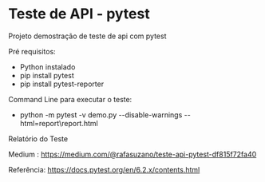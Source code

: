 # Teste de API - pytest
Projeto demostração de teste de api com pytest

Pré requisitos:
  - Python instalado
  - pip install pytest
  - pip install pytest-reporter

Command Line para executar o teste:
  - python -m pytest -v demo.py --disable-warnings  --html=report\report.html

Relatório do Teste

Medium : https://medium.com/@rafasuzano/teste-api-pytest-df815f72fa40

Referência: https://docs.pytest.org/en/6.2.x/contents.html
